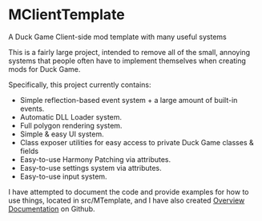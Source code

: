# MClientTemplate
A Duck Game Client-side mod template with many useful systems

This is a fairly large project, intended to remove all of the small, annoying systems 
that people often have to implement themselves when creating mods for Duck Game.

Specifically, this project currently contains:

- Simple reflection-based event system + a large amount of built-in events.
- Automatic DLL Loader system.
- Full polygon rendering system.
- Simple & easy UI system.
- Class exposer utilities for easy access to private Duck Game classes & fields
- Easy-to-use Harmony Patching via attributes.
- Easy-to-use settings system via attributes.
- Easy-to-use input system.

I have attempted to document the code and provide examples for how to use things,
located in src/MTemplate, and I have also created [Overview Documentation](https://github.com/Drakeyn/MClientTemplate/wiki) on Github.
